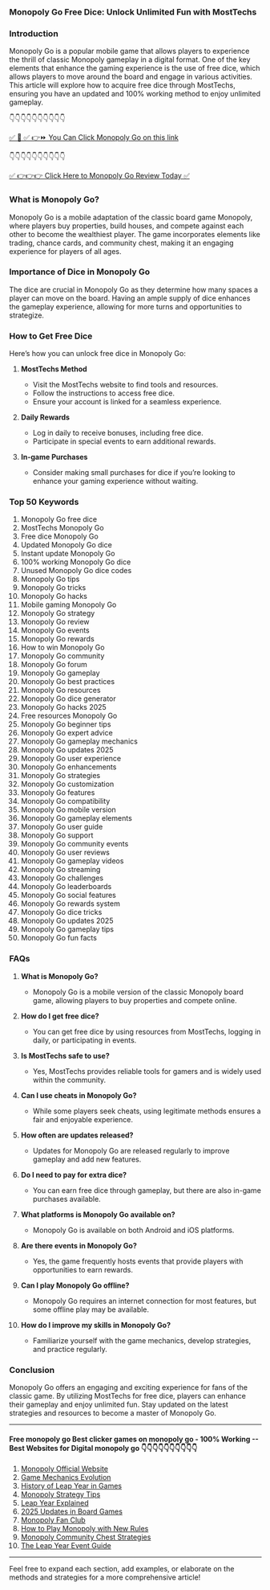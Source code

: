 ### Monopoly Go Free Dice: Unlock Unlimited Fun with MostTechs

### Introduction

Monopoly Go is a popular mobile game that allows players to experience the thrill of classic Monopoly gameplay in a digital format. One of the key elements that enhance the gaming experience is the use of free dice, which allows players to move around the board and engage in various activities. This article will explore how to acquire free dice through MostTechs, ensuring you have an updated and 100% working method to enjoy unlimited gameplay.

 👇👇👇👇👇👇👇👇👇👇

[✅ 📌 ✅ 👉⏩ You Can Click Monopoly Go on this link](https://sthcodes.com/monopoly-go/)

 👇👇👇👇👇👇👇👇👇👇

[✅ 👉👉👉 Click Here to Monopoly Go Review  Today ✅](https://sthcodes.com/monopoly-go/)

### What is Monopoly Go?
Monopoly Go is a mobile adaptation of the classic board game Monopoly, where players buy properties, build houses, and compete against each other to become the wealthiest player. The game incorporates elements like trading, chance cards, and community chest, making it an engaging experience for players of all ages.

### Importance of Dice in Monopoly Go
The dice are crucial in Monopoly Go as they determine how many spaces a player can move on the board. Having an ample supply of dice enhances the gameplay experience, allowing for more turns and opportunities to strategize.

### How to Get Free Dice
Here’s how you can unlock free dice in Monopoly Go:

1. **MostTechs Method**
   - Visit the MostTechs website to find tools and resources.
   - Follow the instructions to access free dice.
   - Ensure your account is linked for a seamless experience.

2. **Daily Rewards**
   - Log in daily to receive bonuses, including free dice.
   - Participate in special events to earn additional rewards.

3. **In-game Purchases**
   - Consider making small purchases for dice if you’re looking to enhance your gaming experience without waiting.

### Top 50 Keywords
1. Monopoly Go free dice
2. MostTechs Monopoly Go
3. Free dice Monopoly Go
4. Updated Monopoly Go dice
5. Instant update Monopoly Go
6. 100% working Monopoly Go dice
7. Unused Monopoly Go dice codes
8. Monopoly Go tips
9. Monopoly Go tricks
10. Monopoly Go hacks
11. Mobile gaming Monopoly Go
12. Monopoly Go strategy
13. Monopoly Go review
14. Monopoly Go events
15. Monopoly Go rewards
16. How to win Monopoly Go
17. Monopoly Go community
18. Monopoly Go forum
19. Monopoly Go gameplay
20. Monopoly Go best practices
21. Monopoly Go resources
22. Monopoly Go dice generator
23. Monopoly Go hacks 2025
24. Free resources Monopoly Go
25. Monopoly Go beginner tips
26. Monopoly Go expert advice
27. Monopoly Go gameplay mechanics
28. Monopoly Go updates 2025
29. Monopoly Go user experience
30. Monopoly Go enhancements
31. Monopoly Go strategies
32. Monopoly Go customization
33. Monopoly Go features
34. Monopoly Go compatibility
35. Monopoly Go mobile version
36. Monopoly Go gameplay elements
37. Monopoly Go user guide
38. Monopoly Go support
39. Monopoly Go community events
40. Monopoly Go user reviews
41. Monopoly Go gameplay videos
42. Monopoly Go streaming
43. Monopoly Go challenges
44. Monopoly Go leaderboards
45. Monopoly Go social features
46. Monopoly Go rewards system
47. Monopoly Go dice tricks
48. Monopoly Go updates 2025
49. Monopoly Go gameplay tips
50. Monopoly Go fun facts

### FAQs

1. **What is Monopoly Go?**
   - Monopoly Go is a mobile version of the classic Monopoly board game, allowing players to buy properties and compete online.

2. **How do I get free dice?**
   - You can get free dice by using resources from MostTechs, logging in daily, or participating in events.

3. **Is MostTechs safe to use?**
   - Yes, MostTechs provides reliable tools for gamers and is widely used within the community.

4. **Can I use cheats in Monopoly Go?**
   - While some players seek cheats, using legitimate methods ensures a fair and enjoyable experience.

5. **How often are updates released?**
   - Updates for Monopoly Go are released regularly to improve gameplay and add new features.

6. **Do I need to pay for extra dice?**
   - You can earn free dice through gameplay, but there are also in-game purchases available.

7. **What platforms is Monopoly Go available on?**
   - Monopoly Go is available on both Android and iOS platforms.

8. **Are there events in Monopoly Go?**
   - Yes, the game frequently hosts events that provide players with opportunities to earn rewards.

9. **Can I play Monopoly Go offline?**
   - Monopoly Go requires an internet connection for most features, but some offline play may be available.

10. **How do I improve my skills in Monopoly Go?**
    - Familiarize yourself with the game mechanics, develop strategies, and practice regularly.

### Conclusion
Monopoly Go offers an engaging and exciting experience for fans of the classic game. By utilizing MostTechs for free dice, players can enhance their gameplay and enjoy unlimited fun. Stay updated on the latest strategies and resources to become a master of Monopoly Go.

---

 #### Free monopoly go Best clicker games on monopoly go - 100% Working --**Best Websites for Digital monopoly go** 👇👇👇👇👇👇👇👇👇👇

1. [Monopoly Official Website](https://sthcodes.com/monopoly-go/)
2. [Game Mechanics Evolution](https://sthcodes.com/monopoly-go/)
3. [History of Leap Year in Games](https://sthcodes.com/monopoly-go/)
4. [Monopoly Strategy Tips](https://sthcodes.com/monopoly-go/)
5. [Leap Year Explained](https://sthcodes.com/monopoly-go/)
6. [2025 Updates in Board Games](https://sthcodes.com/monopoly-go/)
7. [Monopoly Fan Club](https://sthcodes.com/monopoly-go/)
8. [How to Play Monopoly with New Rules](https://sthcodes.com/monopoly-go/)
9. [Monopoly Community Chest Strategies](https://sthcodes.com/monopoly-go/)
10. [The Leap Year Event Guide](https://sthcodes.com/monopoly-go/)


---

Feel free to expand each section, add examples, or elaborate on the methods and strategies for a more comprehensive article!